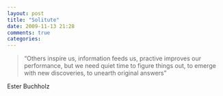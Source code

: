 ```yaml
---
layout: post
title: "Solitute"
date: 2009-11-13 21:28
comments: true
categories: 
---
```

> “Others inspire us, information feeds us, practive improves our performance, but we need quiet time to figure things out, to emerge with new discoveries, to unearth original answers”

Ester Buchholz